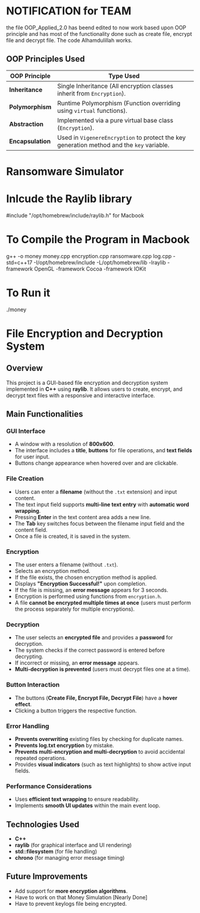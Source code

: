 # NOTIFICATION for TEAM
the file OOP_Applied_2.0 has beend edited to now work based upon OOP principle and has most of the functionality done such as create file, encrypt file and decrypt file. The code Alhamdulillah works.

## OOP Principles Used

| OOP Principle   | Type Used |
|----------------|-----------|
| **Inheritance** | Single Inheritance (All encryption classes inherit from `Encryption`). |
| **Polymorphism** | Runtime Polymorphism (Function overriding using `virtual` functions). |
| **Abstraction** | Implemented via a pure virtual base class (`Encryption`). |
| **Encapsulation** | Used in `VigenereEncryption` to protect the key generation method and the `key` variable. |


# Ransomware Simulator

# Inlcude the Raylib library
#include "/opt/homebrew/include/raylib.h"  for Macbook

# To Compile the Program in Macbook
g++ -o money money.cpp encryption.cpp ransomware.cpp log.cpp -std=c++17 -I/opt/homebrew/include -L/opt/homebrew/lib -lraylib -framework OpenGL -framework Cocoa -framework IOKit

#  To Run it
./money

# File Encryption and Decryption System

## Overview
This project is a GUI-based file encryption and decryption system implemented in **C++** using **raylib**. It allows users to create, encrypt, and decrypt text files with a responsive and interactive interface.

## Main Functionalities

### GUI Interface
- A window with a resolution of **800x600**.
- The interface includes a **title**, **buttons** for file operations, and **text fields** for user input.
- Buttons change appearance when hovered over and are clickable.

### File Creation
- Users can enter a **filename** (without the `.txt` extension) and input content.
- The text input field supports **multi-line text entry** with **automatic word wrapping**.
- Pressing **Enter** in the text content area adds a new line.
- The **Tab** key switches focus between the filename input field and the content field.
- Once a file is created, it is saved in the system.

### Encryption
- The user enters a filename (without `.txt`).
- Selects an encryption method.
- If the file exists, the chosen encryption method is applied.
- Displays **"Encryption Successful!"** upon completion.
- If the file is missing, an **error message** appears for 3 seconds.
- Encryption is performed using functions from `encryption.h`.
- A file **cannot be encrypted multiple times at once** (users must perform the process separately for multiple encryptions).

### Decryption
- The user selects an **encrypted file** and provides a **password** for decryption.
- The system checks if the correct password is entered before decrypting.
- If incorrect or missing, an **error message** appears.
- **Multi-decryption is prevented** (users must decrypt files one at a time).

### Button Interaction
- The buttons (**Create File, Encrypt File, Decrypt File**) have a **hover effect**.
- Clicking a button triggers the respective function.

### Error Handling
- **Prevents overwriting** existing files by checking for duplicate names.
-  **Prevents log.txt encryption** by mistake.
- **Prevents multi-encryption and multi-decryption** to avoid accidental repeated operations.
- Provides **visual indicators** (such as text highlights) to show active input fields.

### Performance Considerations
- Uses **efficient text wrapping** to ensure readability.
- Implements **smooth UI updates** within the main event loop.

## Technologies Used
- **C++**
- **raylib** (for graphical interface and UI rendering)
- **std::filesystem** (for file handling)
- **chrono** (for managing error message timing)

## Future Improvements
- Add support for **more encryption algorithms**.
- Have to work on that Money Simulation [Nearly Done]
- Have to prevent keylogs file being encrypted.
